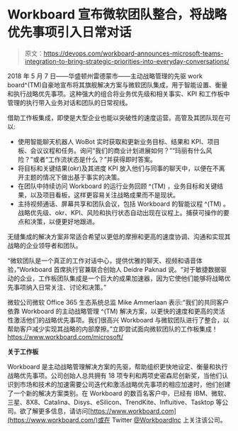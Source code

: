 # Workboard 宣布微软团队整合，将战略优先事项引入日常对话

> 原文：<https://devops.com/workboard-announces-microsoft-teams-integration-to-bring-strategic-priorities-into-everyday-conversations/>

2018 年 5 月 7 日——华盛顿州雷德蒙市——主动战略管理的先驱 work board^(TM)自豪地宣布将其旗舰解决方案与微软团队集成，用于智能设置、衡量和执行战略优先事项。这种强大的组合将业务优先级和相关事实、KPI 和工作板中管理的执行带入业务对话和团队的日常视线。

借助工作板集成，即使是大型企业也能以突破性的速度运营。高管及其团队现在可以:

*   使用智能聊天机器人 WoBot 实时获取和更新业务目标、结果和 KPI、项目板、会议议程和任务。询问“我们的商业计划进展如何？”“玛丽有什么风险？”或者“工作流状态是什么？”并获得即时答案。
*   将目标和关键结果(okr)及其进度 KPI 放入他们与同事的聊天中，以便在不离开主题的情况下做出基于事实的决策。
*   在团队中持续访问 Workboard 的运行业务回顾 ^(TM) ，业务目标和关键结果，以及项目看板，这样更容易关注战略成果而不是现状。
*   主持视频通话、屏幕共享和团队会议，包括 Workboard 的智能议程 ^(TM) 。战略优先级、okr、KPI、风险和执行状态自动出现在议程上。捕获可操作的要点和决策，以便更好地跟进。

无缝集成的解决方案非常适合希望以更低的摩擦和更高的速度协调、沟通和实现其战略的企业领导者和团队。

“微软团队是一个真正的工作对话中心，提供优雅的聊天、视频和语音体验，”Workboard 首席执行官兼联合创始人 Deidre Paknad 说。“对于敏捷数据驱动的企业，工作板团队集成是一个巨大的成果加速器，因为它使他们能够将战略优先事项纳入日常关注、讨论和决策。”

微软公司微软 Office 365 生态系统总监 Mike Ammerlaan 表示:“我们的共同客户依靠 Workboard 的主动战略管理 ^(TM) 解决方案，以更快的速度和更高的灵活性激活他们的战略优先事项。我们很高兴 Workboard 与微软团队进行了整合，以帮助客户减少实现其战略的内部摩擦。”立即尝试面向微软团队的工作板集成！https://www.workboard.com/microsoft/

**关于工作板**

Workboard 是主动战略管理解决方案的先驱，帮助组织更快地设定、衡量和执行战略优先事项。公司创始人总共拥有 18 项专利和两项史密森尼创新奖，当他们认识到市场和技术的加速需要公司迭代和激活战略优先事项的相应加速时，他们创建了一个新的解决方案类别。在 Workboard 的数百名客户中，已经有 IBM、微软、三星、8X8、Catalina、Disys、eSilicon、TrendKite、Influitive、Tasktop 等公司。欲了解更多信息，请访问[https://www.workboard.com](https://www.workboard.com/)或在 Twitter [@WorkboardInc](https://twitter.com/WorkboardInc) 上关注该公司。